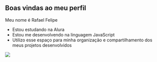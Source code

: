 ## Boas vindas ao meu perfil 

Meu nome é Rafael Felipe
- Estou estudando na Alura
- Estou me desenvolvendo na linguagem JavaScript
- Utilizo esse espaço para minha organização e compartilhamento dos meus projetos desenvolvidos
 

![](https://media1.tenor.com/m/y7HgbifTSmUAAAAd/bloodcartier-reicartier.gif)  
